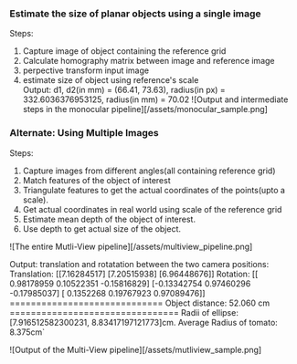 
### Estimate the size of planar objects using a single image  
Steps:
1. Capture image of object containing the reference grid
2. Calculate homography matrix between image and reference image
3. perpective transform input image
4. estimate size of object using reference's scale  
Output:
    d1, d2(in mm) = (66.41, 73.63), radius(in px) = 332.6036376953125, radius(in mm) = 70.02
![Output and intermediate steps in the monocular pipeline][/assets/monocular_sample.png]

### Alternate: Using Multiple Images
Steps:
1. Capture images from different angles(all containing reference grid)
2. Match features of the object of interest
3. Triangulate features to get the actual coordinates of the points(upto a scale).
4. Get actual coordinates in real world using scale of the reference grid
5. Estimate mean depth of the object of interest.
6. Use depth to get actual size of the object.

![The entire Mutli-View pipeline][/assets/multiview_pipeline.png]

Output: 
    translation and rotatation between the two camera positions:
    Translation:
    [[7.16284517]
    [7.20515938]
    [6.96448676]]
    Rotation:
    [[ 0.98178959  0.10522351 -0.15816829]
    [-0.13342754  0.97460296 -0.17985037]
    [ 0.1352268   0.19767923  0.97089476]]
    =============================
    Object distance: 52.060 cm
    ================================
    Radii of ellipse: [7.916512582300231, 8.83417197121773]cm.
    Average Radius of tomato: 8.375cm`

![Output of the Multi-View pipeline][/assets/mutliview_sample.png]